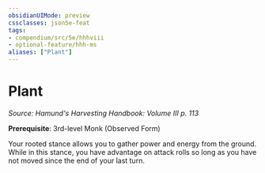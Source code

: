 ```yaml
---
obsidianUIMode: preview
cssclasses: json5e-feat
tags:
- compendium/src/5e/hhhviii
- optional-feature/hhh-ms
aliases: ["Plant"]
---
```

# Plant
*Source: Hamund's Harvesting Handbook: Volume III p. 113*  

**Prerequisite**: 3rd-level Monk (Observed Form)

Your rooted stance allows you to gather power and energy from the ground. While in this stance, you have advantage on attack rolls so long as you have not moved since the end of your last turn.